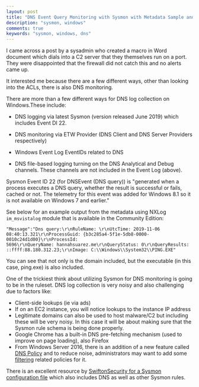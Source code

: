 ```yaml
---
layout: post
title: "DNS Event Query Monitoring with Sysmon with Metadata Sample and link to Example Rules"
description: "sysmon, windows"
comments: true
keywords: "sysmon, windows, dns"
---
```


I came across a post by a sysadmin who created a macro in Word document which dials into a C2 server that they themselves run on a port. They were disappointed that the firewall did not catch this and no alerts came up.

It interested me because there are a few different ways, other than looking into the ACLs, there is also DNS monitoring.

There are more than a few different ways for DNS log collection on Windows.These include:

* DNS logging via latest Sysmon (version released June 2019) which includes Event DI 22.

* DNS monitoring via ETW Provider (DNS Client and DNS Server Providers respectively)

* Windows Event Log EventIDs related to DNS

* DNS file-based logging turning on the DNS Analytical and Debug channels. These channels are not included in the Event Log (above).

Sysmon Event ID 22 (for DNSEvent (DNS query)) is "generated when a process executes a DNS query, whether the result is successful or fails, cached or not. The telemetry for this event was added for Windows 8.1 so it is not available on Windows 7 and earlier."

See below for an example output from the metadata using NXLog `im_msvistalog` module that is available in the Community Edition:

```
"Message":"Dns query:\r\nRuleName: \r\nUtcTime: 2019-11-06
08:40:13.321\r\nProcessGuid: {b3c285a4-5f1e-5db8-0000-0010c24d1d00}\r\nProcessId:
5696\r\nQueryName: hannahsuarez.me\r\nQueryStatus: 0\r\nQueryResults:
::ffff:88.180.312.23;\r\nImage: C:\\Windows\\System32\\PING.EXE"
```
You can see that not only is the domain included, but the executable (in this case, ping.exe) is also included.

One of the trickiest think about utilizing Sysmon for DNS monitoring is going to be in the ruleset. DNS log collection is very noisy and also challenging due to factors like:

* Client-side lookups (ie via ads)
* If on an EC2 instance, you will notice lookups to the instance IP address
* Legitimate domains can also be used to host malware/C2 but including these will be very noisy. In this case it will be about making sure that the Sysmon rule schema is being done properly.
* Google Chrome has a built-in DNS pre-fetching mechanism (used to improve on page loading), also Firefox
* From Windows Server 2016, there is an addition of a new feature called [DNS Policy](https://docs.microsoft.com/en-us/windows-server/networking/dns/deploy/dns-policy-scenario-guide) and to reduce noise, administrators may want to add some [filtering](https://docs.microsoft.com/en-us/windows-server/networking/dns/deploy/apply-filters-on-dns-queries) related policies for it.

There is an excellent resource by [SwiftonSecurity for a Sysmon configuration file](https://github.com/SwiftOnSecurity/sysmon-config/) which also includes DNS as well as other Sysmon rules.
